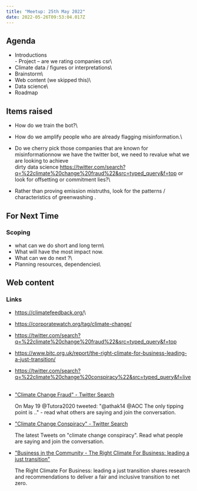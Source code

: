 ```yaml
---
title: "Meetup: 25th May 2022"
date: 2022-05-26T09:53:04.017Z
---
```

## Agenda
- Introductions\
- Project – are we rating companies csr\
- Climate data / figures or interpretations\
- Brainstorm\
- Web content (we skipped this)\
- Data science\
- Roadmap

## Items raised
- How do we train the bot?\
- How do we amplify people who are already flagging misinformation.\
- Do we cherry pick those companies that are known for misinformationnow we have the twitter bot, we need to revalue what we are looking to achieve\
dirty data science <https://twitter.com/search?q=%22climate%20change%20fraud%22&src=typed_query&f=top> or look for offsetting or commitment lies?\

- Rather than proving emission mistruths, look for the patterns / characteristics of greenwashing .

## For Next Time
### Scoping 
- what can we do short and long term\
- What will have the most impact now. 
- What can we do next ?\
- Planning resources, dependencies\

## Web content
### Links
- <https://climatefeedback.org/>\
- <https://corporatewatch.org/tag/climate-change/>
- <https://twitter.com/search?q=%22climate%20change%20fraud%22&src=typed_query&f=top>
- <https://www.bitc.org.uk/report/the-right-climate-for-business-leading-a-just-transition/>
- <https://twitter.com/search?q=%22climate%20change%20conspiracy%22&src=typed_query&f=live> 


- ["Climate Change Fraud" - Twitter Search](https://twitter.com/search?q=%22climate%20change%20fraud%22&src=typed_query&f=top)

  On May 19 @Tutora2020 tweeted: "@athak14 @AOC The only tipping point is .." - read what others are saying and join the conversation.

- ["Climate Change Conspiracy" - Twitter Search](https://twitter.com/search?q=%22climate%20change%20conspiracy%22&src=typed_query&f=live) 
    
  The latest Tweets on "climate change conspiracy". Read what people are saying and join the conversation.


- ["Business in the Community - The Right Climate For Business: leading a just transition"](https://bit.ly/3lM3yGw)

    The Right Climate For Business: leading a just transition shares research and recommendations to deliver a fair and inclusive transition to net zero.



